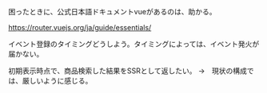 困ったときに、公式日本語ドキュメントvueがあるのは、助かる。

https://router.vuejs.org/ja/guide/essentials/

イベント登録のタイミングどうしよう。タイミングによっては、イベント発火が届かない。

初期表示時点で、商品検索した結果をSSRとして返したい。
→　現状の構成では、厳しいように感じる。
